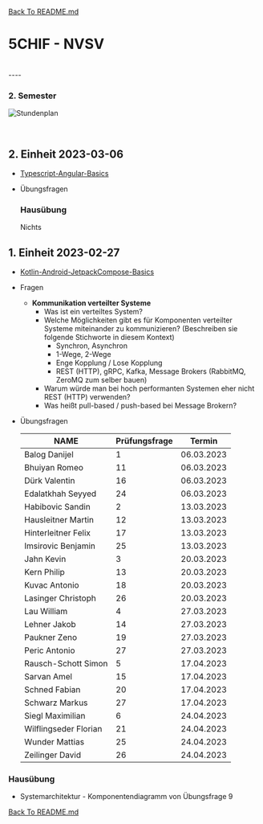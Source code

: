 [Back To README.md][back]

# 5CHIF - NVSV

<br>
----

### 2. Semester

![Stundenplan](https://raw.githubusercontent.com/UnterrainerInformatik/htl/master/img/2023-5CHIF-2-Stundenplan.png?maxAge=1)

<br>





## 2. Einheit 2023-03-06

* [Typescript-Angular-Basics](https://github.com/UnterrainerInformatik/htl/blob/master/presentations/typescript-angluar-basics.pdf)

* Übungsfragen

  ### Hausübung

  Nichts

  

## 1. Einheit 2023-02-27

* [Kotlin-Android-JetpackCompose-Basics](https://github.com/UnterrainerInformatik/htl/blob/master/presentations/kotlin-android-basics.pdf)

* Fragen
  * **Kommunikation verteilter Systeme**
    * Was ist ein verteiltes System?
    * Welche Möglichkeiten gibt es für Komponenten verteilter Systeme miteinander zu kommunizieren?
      (Beschreiben sie folgende Stichworte in diesem Kontext)
      * Synchron, Asynchron
      * 1-Wege, 2-Wege
      * Enge Kopplung / Lose Kopplung
      * REST (HTTP), gRPC, Kafka, Message Brokers (RabbitMQ, ZeroMQ zum selber bauen)
    * Warum würde man bei hoch performanten Systemen eher nicht REST (HTTP) verwenden?
    * Was heißt pull-based / push-based bei Message Brokern?
  
* Übungsfragen

  | NAME                  | Prüfungsfrage | Termin     |
  | --------------------- | ------------- | ---------- |
  | Balog Danijel         | 1             | 06.03.2023 |
  | Bhuiyan Romeo         | 11            | 06.03.2023 |
  | Dürk Valentin         | 16            | 06.03.2023 |
  | Edalatkhah Seyyed     | 24            | 06.03.2023 |
  | Habibovic Sandin      | 2             | 13.03.2023 |
  | Hausleitner Martin    | 12            | 13.03.2023 |
  | Hinterleitner Felix   | 17            | 13.03.2023 |
  | Imsirovic Benjamin    | 25            | 13.03.2023 |
  | Jahn Kevin            | 3             | 20.03.2023 |
  | Kern Philip           | 13            | 20.03.2023 |
  | Kuvac Antonio         | 18            | 20.03.2023 |
  | Lasinger Christoph    | 26            | 20.03.2023 |
  | Lau William           | 4             | 27.03.2023 |
  | Lehner Jakob          | 14            | 27.03.2023 |
  | Paukner Zeno          | 19            | 27.03.2023 |
  | Peric Antonio         | 27            | 27.03.2023 |
  | Rausch-Schott Simon   | 5             | 17.04.2023 |
  | Sarvan Amel           | 15            | 17.04.2023 |
  | Schned Fabian         | 20            | 17.04.2023 |
  | Schwarz Markus        | 27            | 17.04.2023 |
  | Siegl Maximilian      | 6             | 24.04.2023 |
  | Wilflingseder Florian | 21            | 24.04.2023 |
  | Wunder Mattias        | 25            | 24.04.2023 |
  | Zeilinger David       | 26            | 24.04.2023 |

### Hausübung

* Systemarchitektur - Komponentendiagramm von Übungsfrage 9






[Back To README.md][back]

[back]: https://github.com/UnterrainerInformatik/htl
